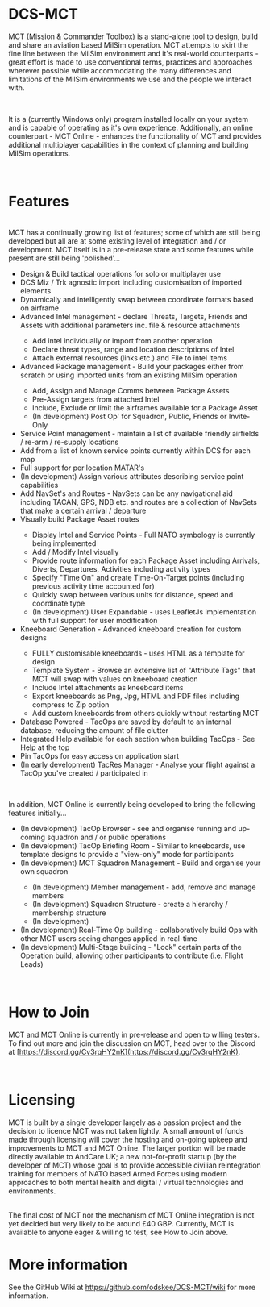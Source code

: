 # DCS-MCT
MCT (Mission & Commander Toolbox) is a stand-alone tool to design, build and share an aviation based MilSim operation.  MCT attempts to skirt the fine line between the MilSim environment and it's real-world counterparts - great effort is made to use conventional terms, practices and approaches wherever possible while accommodating the many differences and limitations of the MilSim environments we use and the people we interact with.

<br />

It is a (currently Windows only) program installed locally on your system and is capable of operating as it's own experience.  Additionally, an online counterpart - MCT Online - enhances the functionality of MCT and provides additional multiplayer capabilities in the context of planning and building MilSim operations.

<br />

# Features

<br />
MCT has a continually growing list of features; some of which are still being developed but all are at some existing level of integration and / or development.  MCT itself is in a pre-release state and some features while present are still being 'polished'...
<br />
<ul>
  <li>Design & Build tactical operations for solo or multiplayer use</li>
  <li>DCS Miz / Trk agnostic import including customisation of imported elements</li>
  <li>Dynamically and intelligently swap between coordinate formats based on airframe</li>
  <li>Advanced Intel management - declare Threats, Targets, Friends and Assets with additional parameters inc. file & resource attachments</li>
  <ul>
    <li>Add intel individually or import from another operation</li>
    <li>Declare threat types, range and location descriptions of Intel</li>
    <li>Attach external resources (links etc.) and File to intel items</li>
  </ul>
  <li>Advanced Package management - Build your packages either from scratch or using imported units from an existing MilSim operation</li>
  <ul>
    <li>Add, Assign and Manage Comms between Package Assets</li>
    <li>Pre-Assign targets from attached Intel</li>
    <li>Include, Exclude or limit the airframes available for a Package Asset</li>
    <li>(In development) Post Op' for Squadron, Public, Friends or Invite-Only</li>
  </ul>
  <li>Service Point management - maintain a list of available friendly airfields / re-arm / re-supply locations</li>
  <ui>
    <li>Add from a list of known service points currently within DCS for each map</li>
    <li>Full support for per location MATAR's</li>
    <li>(In development) Assign various attributes describing service point capabilities</li>
    <li>Add NavSet's and Routes - NavSets can be any navigational aid including TACAN, GPS, NDB etc. and routes are a collection of NavSets that make a certain arrival / departure</li>
  </ui>
  <li>Visually build Package Asset routes</li>
  <ul>
    <li>Display Intel and Service Points - Full NATO symbology is currently being implemented</li>
    <li>Add / Modify Intel visually</li>
    <li>Provide route information for each Package Asset including Arrivals, Diverts, Departures, Activities including activity types</li>
    <li>Specify "Time On" and create Time-On-Target points (including previous activity time accounted for)</li>
    <li>Quickly swap between various units for distance, speed and coordinate type</li>
    <li>(In development) User Expandable - uses LeafletJs implementation with full support for user modification</li>
  </ul>
  <li>Kneeboard Generation - Advanced kneeboard creation for custom designs</li>
  <ul>
    <li>FULLY customisable kneeboards - uses HTML as a template for design</li>
    <li>Template System - Browse an extensive list of "Attribute Tags" that MCT will swap with values on kneeboard creation</li>
    <li>Include Intel attachments as kneeboard items</li>
    <li>Export kneeboards as Png, Jpg, HTML and PDF files including compress to Zip option</li>
    <li>Add custom kneeboards from others quickly without restarting MCT</li>
  </ul>
  <li>Database Powered - TacOps are saved by default to an internal database, reducing the amount of file clutter</li>
  <li>Integrated Help available for each section when building TacOps - See Help at the top</li>
  <li>Pin TacOps for easy access on application start</li>
  <li>(In early development) TacRes Manager - Analyse your flight against a TacOp you've created / participated in</li>
</ul>

<br />

In addition, MCT Online is currently being developed to bring the following features initially...
<ul>
  <li>(In development) TacOp Browser - see and organise running and up-coming squadron and / or public operations</li>
  <li>(In development) TacOp Briefing Room - Similar to kneeboards, use template designs to provide a "view-only" mode for participants</li>
  <li>(In development) MCT Squadron Management - Build and organise your own squadron</li>
  <ul>
    <li>(In development) Member management - add, remove and manage members</li>
    <li>(In development) Squadron Structure - create a hierarchy / membership structure</li>
    <li>(In development) </li>
  </ul>
  <li>(In development) Real-Time Op building - collaboratively build Ops with other MCT users seeing changes applied in real-time</li>
  <li>(In development) Multi-Stage building - "Lock" certain parts of the Operation build, allowing other participants to contribute (i.e. Flight Leads)</li>
</ul>

<br />

# How to Join
MCT and MCT Online is currently in pre-release and open to willing testers.  To find out more and join the discussion on MCT, head over to the Discord at [https://discord.gg/Cv3rqHY2nK](https://discord.gg/Cv3rqHY2nK).

<br />

# Licensing
MCT is built by a single developer largely as a passion project and the decision to licence MCT was not taken lightly.  A small amount of funds made through licensing will cover the hosting and on-going upkeep and improvements to MCT and MCT Online.  The larger portion will be made directly available to AndCare UK; a new not-for-profit startup (by the developer of MCT) whose goal is to provide accessible civilian reintegration training for members of NATO based Armed Forces using modern approaches to both mental health and digital / virtual technologies and environments.

<br />
The final cost of MCT nor the mechanism of MCT Online integration is not yet decided but very likely to be around £40 GBP.  Currently, MCT is available to anyone eager & willing to test, see How to Join above.

<br />

# More information
See the GitHub Wiki at <a href="https://github.com/odskee/DCS-MCT/wiki">https://github.com/odskee/DCS-MCT/wiki</a> for more information.
<br />


